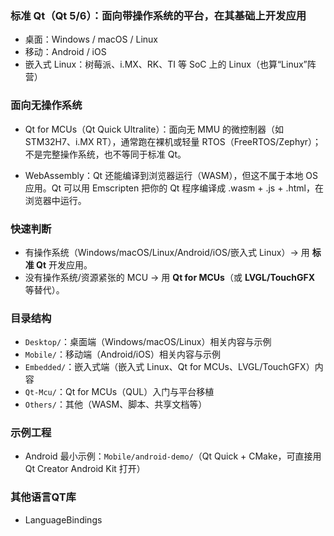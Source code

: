 ### 标准 Qt（Qt 5/6）：面向带操作系统的平台，在其基础上开发应用
- 桌面：Windows / macOS / Linux
- 移动：Android / iOS
- 嵌入式 Linux：树莓派、i.MX、RK、TI 等 SoC 上的 Linux（也算“Linux”阵营）

### 面向无操作系统
- Qt for MCUs（Qt Quick Ultralite）：面向无 MMU 的微控制器（如 STM32H7、i.MX RT），通常跑在裸机或轻量 RTOS（FreeRTOS/Zephyr）；不是完整操作系统，也不等同于标准 Qt。

- WebAssembly：Qt 还能编译到浏览器运行（WASM），但这不属于本地 OS 应用。Qt 可以用 Emscripten 把你的 Qt 程序编译成 .wasm + .js + .html，在浏览器中运行。

### 快速判断
- 有操作系统（Windows/macOS/Linux/Android/iOS/嵌入式 Linux）→ 用 **标准 Qt** 开发应用。
- 没有操作系统/资源紧张的 MCU → 用 **Qt for MCUs**（或 **LVGL/TouchGFX** 等替代）。

### 目录结构
- `Desktop/`：桌面端（Windows/macOS/Linux）相关内容与示例
- `Mobile/`：移动端（Android/iOS）相关内容与示例
- `Embedded/`：嵌入式端（嵌入式 Linux、Qt for MCUs、LVGL/TouchGFX）内容
- `Qt-Mcu/`：Qt for MCUs（QUL）入门与平台移植
- `Others/`：其他（WASM、脚本、共享文档等）

### 示例工程
- Android 最小示例：`Mobile/android-demo/`（Qt Quick + CMake，可直接用 Qt Creator Android Kit 打开）

### 其他语言QT库
- LanguageBindings
